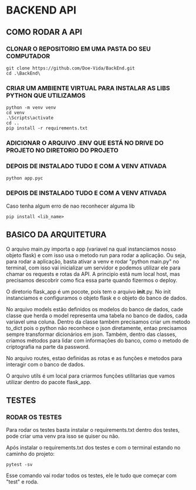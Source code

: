 # BACKEND API


## COMO RODAR A API

### CLONAR O REPOSITORIO EM UMA PASTA DO SEU COMPUTADOR
```git
git clone https://github.com/Doe-Vida/BackEnd.git
cd .\BackEnd\
```

### CRIAR UM AMBIENTE VIRTUAL PARA INSTALAR AS LIBS PYTHON QUE UTILIZAMOS
```git
python -m venv venv
cd venv
.\Scripts\activate
cd ..
pip install -r requirements.txt
```

### ADICIONAR O ARQUIVO .ENV QUE ESTÁ NO DRIVE DO PROJETO NO DIRETORIO DO PROJETO

### DEPOIS DE INSTALADO TUDO E COM A VENV ATIVADA
```git
python app.pyc
```
### DEPOIS DE INSTALADO TUDO E COM A VENV ATIVADA
Caso tenha algum erro de nao reconhecer alguma lib
```git
pip install <lib_name>
```

## BASICO DA ARQUITETURA

O arquivo main.py importa o app (variavel na qual instanciamos nosso objeto flask) e com isso 
usa o metodo run para rodar a aplicação. Ou seja, para rodar a aplicação, basta ativar a venv
e rodar "python main.py" no terminal, com isso vai inicializar um servidor e podemos utilizar 
ele para chamar os requests e rotas da API. A principio está num local host, mas precisamos 
descobrir como fica essa parte quando fizermos o deploy.

O diretorio flask_app é um pocote, pois tem o arquivo __init__.py. No init instanciamos e configuramos o objeto flask e o objeto do banco de dados.

No arquivo models estão definidos os modelos do banco de dados, cade classe que herda o model representa uma tabela no banco de dados, cada variavel uma coluna. Dentro da classe também precisamos criar um metodo to_dict pois o python não reconhece o json diretamente, entao precisamos sempre transformar dicionários em json. Também, dentro das classes, criamos métodos para lidar com informações do banco, como o metodo de criptografia na parte da password.

No arquivo routes, estao definidas as rotas e as funções e metodos para interagir com 
o banco de dados.

O arquivo utils é um local para criarmos funções utilitarias que vamos utilizar dentro do pacote flask_app.

## TESTES

### RODAR OS TESTES
Para rodar os testes basta instalar o requirements.txt dentro dos testes, pode criar uma venv pra isso se quiser ou não. 

Após instalar o requirements.txt dos testes e com o terminal estando no caminho do projeto:
```git
pytest -sv
```
Esse comando vai rodar todos os testes, ele le tudo que começar com "test" e roda. 
